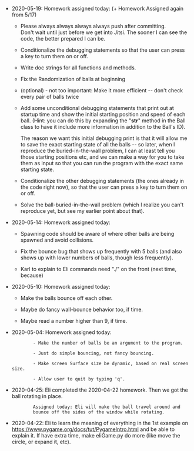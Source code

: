 * 2020-05-19: Homework assigned today: (+ Homework Assigned again from 5/17)

  - Please always always always always push after committing.  
    Don't wait until just before we get into Jitsi.  The sooner I can
    see the code, the better prepared I can be.

  - Conditionalize the debugging statements so that the user can press
    a key to turn them on or off.

  - Write doc strings for all functions and methods.

  - Fix the Randomization of balls at beginning

  - (optional) - not too important: Make it more efficient -- don't check every pair of balls twice

  - Add some unconditional debugging statements that print out at
    startup time and show the initial starting position and speed of
    each ball.  (Hint: you can do this by expanding the "__str__"
    method in the Ball class to have it include more information in
    addition to the Ball's ID).  

    The reason we want this initial debugging print is that it will
    allow me to save the exact starting state of all the balls -- so
    later, when I reproduce the buried-in-the-wall problem, I can at
    least tell you those starting positions etc, and we can make a way
    for you to take them as input so that you can run the program with
    the exact same starting state.

  - Conditionalize the other debugging statements (the ones already in
    the code right now), so that the user can press a key to turn them
    on or off.

  - Solve the ball-buried-in-the-wall problem (which I realize you
    can't reproduce yet, but see my earlier point about that).

* 2020-05-14: Homework assigned today:

  - Spawning code should be aware of where other balls are being
    spawned and avoid collisions.

  - Fix the bounce bug that shows up frequently with 5 balls
    (and also shows up with lower numbers of balls, though
    less frequently).

  - Karl to explain to Eli commands need "./" on the front
    (next time, because)

* 2020-05-10: Homework assigned today:

  - Make the balls bounce off each other.

  - Maybe do fancy wall-bounce behavior too, if time.

  - Maybe read a number higher than 9, if time.

* 2020-05-04: Homework assigned today:

              - Make the number of balls be an argument to the program.

              - Just do simple bouncing, not fancy bouncing.

              - Make screen Surface size be dynamic, based on real screen size.

              - Allow user to quit by typing 'q'.

* 2020-04-25: Eli completed the 2020-04-22 homework.
              Then we got the ball rotating in place.

              Assigned today: Eli will make the ball travel around and
              bounce off the sides of the window while rotating.

* 2020-04-22: Eli to learn the meaning of everything in the 1st example
              on https://www.pygame.org/docs/tut/PygameIntro.html and be
              able to explain it.  If have extra time, make eliGame.py
              do more (like move the circle, or expand it, etc).
